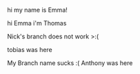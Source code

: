 hi my name is Emma!

hi Emma i'm Thomas

Nick's branch does not work >:(

tobias was here


My Branch name sucks :(
Anthony was here

